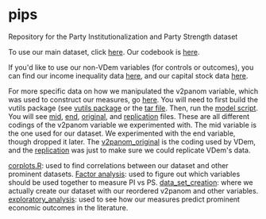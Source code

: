 # pips
Repository for the Party Institutionalization and Party Strength dataset

To use our main dataset, click [here](pips/pips_beta1.csv). Our codebook is [here](pips/PIPSCodebook.docx).

If you'd like to use our non-VDem variables (for controls or outcomes), you can find our income inequality data [here](data/incomeineq.csv), and our capital stock data [here](data/capitalstock.xlsx). 

For more specific data on how we manipulated the v2panom variable, which was used to construct our measures, go [here](data/manipulated%20v2panom). You will need to first build the vutils package (see [vutils package](data/manipulated%20v2panom/vutilspackage.R) or the [tar file](data/manipulated%20v2panom/vutils_11.1.tar.gz). Then, run the [model script](data/manipulated%20v2panom/model.R). 
You will see [mid](data/manipulated%20v2panom/v2panom_mid.rds), [end](data/manipulated%20v2panom/v2panom_end.rds), [original](data/manipulated%20v2panom/v2panom_original.rds), and [replication](data/manipulated%20v2panom/v2panom_replication.rds) files. These are all different codings of the v2panom variable we experimented with. The mid variable is the one used for our dataset. We experimented with the end variable, though dropped it later. The [v2panom_original](data/manipulated%20v2panom/v2panom_original.rds) is the coding used by VDem, and the [replication](data/manipulated%20v2panom/v2panom_replication.rds) was just to make sure we could replicate VDem's data.

[corplots.R](scripts/corplots.R): used to find correlations between our dataset and other prominent datasets.
[Factor analysis](scripts/factor_analysis.R): used to figure out which variables should be used together to measure PI vs PS.
[data_set_creation](scripts/data_set_creation.R): where we actually create our dataset with our reordered v2panom and other variables. 
[exploratory_analysis](scripts/exploratory_analysis.R): used to see how our measures predict prominent economic outcomes in the literature.

